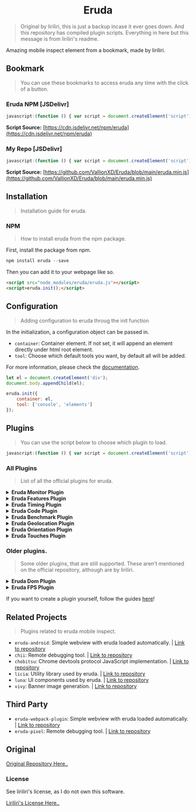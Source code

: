 <h1 align="center">Eruda</h1>

> Original by liriliri, this is just a backup incase it ever goes down. And this repository has compiled plugin scripts. Everything in here but this message is from liriliri's readme.

Amazing mobile inspect element from a bookmark, made by liriliri.

## Bookmark
> You can use these bookmarks to access eruda any time with the click of a button.

### Eruda NPM [JSDelivr]
```js
javascript:(function () { var script = document.createElement('script'); script.src="https://cdn.jsdelivr.net/npm/eruda"; document.body.append(script); script.onload = function () { eruda.init(); } })();
```
**Script Source:** [https://cdn.jsdelivr.net/npm/eruda](https://cdn.jsdelivr.net/npm/eruda)

### My Repo [JSDelivr]
```js
javascript:(function () { var script = document.createElement('script'); script.src="https://cdn.jsdelivr.net/gh/VallionXD/Eruda@main/eruda.js"; document.body.append(script); script.onload = function () { eruda.init(); } })();
```
**Script Source:** [https://github.com/VallionXD/Eruda/blob/main/eruda.min.js](https://github.com/VallionXD/Eruda/blob/main/eruda.min.js)

## Installation
> Installation guide for eruda.

### NPM
> How to install eruda from the npm package.

First, install the package from npm.

```powershell
npm install eruda --save
```

Then you can add it to your webpage like so.
```html
<script src="node_modules/eruda/eruda.js"></script>
<script>eruda.init();</script>
```

## Configuration
> Adding configuration to eruda throug the init function

In the initialization, a configuration object can be passed in.

* `container`: Container element. If not set, it will append an element directly
under html root element.
* `tool`: Choose which default tools you want, by default all will be added.

For more information, please check the [documentation](doc/API.md).

```javascript
let el = document.createElement('div');
document.body.appendChild(el);

eruda.init({
    container: el,
    tool: ['console', 'elements']
});
```

## Plugins
> You can use the script below to choose which plugin to load.

```js
javascript:(function () { var script = document.createElement('script'); script.src="https://cdn.jsdelivr.net/gh/VallionXD/Eruda@main/plugins/loader.js"; document.body.append(script); script.onload = function () { eruda.init(); } })();
```

### All Plugins
> List of all the official plugins for eruda.

[//]: # (All of the plugions in a div container.)
<div>
    <details>
        <summary><b>Eruda Monitor Plugin</b></summary>
        <p><i>Display page fps and memory.</i></p>
        <ul>
            <li><a href="https://github.com/VallionXD/Eruda/plugins/blob/main/eruda-monitor.js">Plugin Link [This Repo]</a></li>
            <li><a href="https://github.com/liriliri/eruda-monitor">Plugin Link [Liriliri's Repo]</a></li>
        </ul>
    </details>
    <details>
        <summary><b>Eruda Features Plugin</b></summary>
        <p><i>Browser feature detections.</i></p>
        <ul>
            <li><a href="https://github.com/VallionXD/Eruda/plugins/blob/main/eruda-monitor.js">Plugin Link [This Repo]</a></li>
            <li><a href="https://github.com/liriliri/eruda-features">Plugin Link [Liriliri's Repo]</a></li>
        </ul>
    </details>
    <details>
        <summary><b>Eruda Timing Plugin</b></summary>
        <p><i>Show performance and resource timing.</i></p>
        <ul>
            <li><a href="https://github.com/VallionXD/Eruda/plugins/blob/main/eruda-timing.js">Plugin Link [This Repo]</a></li>
            <li><a href="https://github.com/liriliri/eruda-timing">Plugin Link [Liriliri's Repo]</a></li>
        </ul>
    </details>
    <details>
        <summary><b>Eruda Code Plugin</b></summary>
        <p><i>Run JavaScript code.</i></p>
        <ul>
            <li><a href="https://github.com/VallionXD/Eruda/plugins/blob/main/eruda-code.js">Plugin Link [This Repo]</a></li>
            <li><a href="https://github.com/liriliri/eruda-code">Plugin Link [Liriliri's Repo]</a></li>
        </ul>
    </details>
    <details>
        <summary><b>Eruda Benchmark Plugin</b></summary>
        <p><i>Run JavaScript benchmarks.</i></p>
        <ul>
            <li><a href="https://github.com/VallionXD/Eruda/plugins/blob/main/eruda-benchmark.js">Plugin Link [This Repo]</a></li>
            <li><a href="https://github.com/liriliri/eruda-benchmark">Plugin Link [Liriliri's Repo]</a></li>
        </ul>
    </details>
    <details>
        <summary><b>Eruda Geolocation Plugin</b></summary>
        <p><i>Test geolocation.</i></p>
        <ul>
            <li><a href="https://github.com/VallionXD/Eruda/plugins/blob/main/eruda-geolocation.js">Plugin Link [This Repo]</a></li>
            <li><a href="https://github.com/liriliri/eruda-geolocation">Plugin Link [Liriliri's Repo]</a></li>
        </ul>
    </details>
    <details>
        <summary><b>Eruda Orientation Plugin</b></summary>
        <p><i>Test orientation api.</i></p>
        <ul>
            <li><a href="https://github.com/VallionXD/Eruda/plugins/blob/main/eruda-orientation.js">Plugin Link [This Repo]</a></li>
            <li><a href="https://github.com/liriliri/eruda-monitor">Plugin Link [Liriliri's Repo]</a></li>
        </ul>
    </details>
    <details>
        <summary><b>Eruda Touches Plugin</b></summary>
        <p><i>Visualize screen touches.</i></p>
        <ul>
            <li><a href="https://github.com/VallionXD/Eruda/plugins/blob/main/eruda-touches.js">Plugin Link [This Repo]</a></li>
            <li><a href="https://github.com/liriliri/eruda-touches">Plugin Link [Liriliri's Repo]</a></li>
        </ul>
    </details>
</div>

### Older plugins.
> Some older plugins, that are still supported. These aren't mentioned on the official repository, although are by liriliri.

<div>
    <details>
        <summary><b>Eruda Dom Plugin</b></summary>
        <p><i>Eruda plugin for navigating dom tree.</i></p>
        <br>
        <ul>
            <li><a href="https://github.com/VallionXD/Eruda/plugins/blob/main/eruda-dom.js">Plugin Link [This Repo]</a></li>
            <li><a href="https://github.com/liriliri/eruda-dom">Plugin Link [Liriliri's Repo]</a></li>
        </ul>
    </details>
    <details>
        <summary><b>Eruda FPS Plugin</b></summary>
        <p><i>Eruda plugin for displaying fps info.</i></p>
        <ul>
            <li><a href="https://github.com/VallionXD/Eruda/plugins/blob/main/eruda-fps.js">Plugin Link [This Repo]</a></li>
            <li><a href="https://github.com/liriliri/eruda-fps">Plugin Link [Liriliri's Repo]</a></li>
        </ul>
    </details>
</div>

If you want to create a plugin yourself, follow the guides [here](./docs/PLUGIN.md)!

## Related Projects
> Plugins related to eruda mobile inspect.

* `eruda-android`: Simple webview with eruda loaded automatically. | [Link to repository](https://github.com/liriliri/eruda-android)
* `chii`: Remote debugging tool. | [Link to repository](https://github.com/liriliri/chii)
* `chobitsu`: Chrome devtools protocol JavaScript implementation. | [Link to repository](https://github.com/liriliri/chobitsu)
* `licia`: Utility library used by eruda. | [Link to repository](https://github.com/liriliri/licia)
* `luna`: UI components used by eruda. | [Link to repository](https://github.com/liriliri/luna)
* `vivy`: Banner image generation. | [Link to repository](https://github.com/liriliri/vivy-docs)

## Third Party

* `eruda-webpack-plugin`: Simple webview with eruda loaded automatically. | [Link to repository](https://github.com/liriliri/eruda-android)
* `eruda-pixel`: Remote debugging tool. | [Link to repository](https://github.com/huruji/eruda-webpack-plugin)

## Original

[Original Repository Here..](https://github.com/liriliri/eruda/)

### License

See liriliri's license, as I do not own this software.

[Liriliri's License Here..](https://github.com/liriliri/eruda/blob/master/LICENSE)
